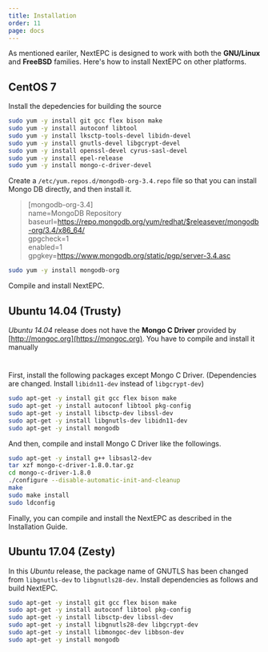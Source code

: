 ```yaml
---
title: Installation
order: 11
page: docs
---
```


As mentioned eariler, NextEPC is designed to work with both the **GNU/Linux** and **FreeBSD** families. Here's how to install NextEPC on other platforms.

## CentOS 7

Install the depedencies for building the source
```bash
sudo yum -y install git gcc flex bison make
sudo yum -y install autoconf libtool
sudo yum -y install lksctp-tools-devel libidn-devel
sudo yum -y install gnutls-devel libgcrypt-devel
sudo yum -y install openssl-devel cyrus-sasl-devel
sudo yum -y install epel-release
sudo yum -y install mongo-c-driver-devel
```

Create a `/etc/yum.repos.d/mongodb-org-3.4.repo` file so that you can install Mongo DB directly, and then install it.
>[mongodb-org-3.4]  
>name=MongoDB Repository  
>baseurl=https://repo.mongodb.org/yum/redhat/$releasever/mongodb-org/3.4/x86_64/  
>gpgcheck=1  
>enabled=1  
>gpgkey=https://www.mongodb.org/static/pgp/server-3.4.asc  

```bash
sudo yum -y install mongodb-org
```

Compile and install NextEPC.

## Ubuntu 14.04 (Trusty)

_Ubuntu 14.04_ release does not have the **Mongo C Driver** provided by [http://mongoc.org](https://mongoc.org). You have to compile and install it manually

#
First, install the following packages except Mongo C Driver.
(Dependencies are changed. Install `libidn11-dev` instead of `libgcrypt-dev`)

```bash
sudo apt-get -y install git gcc flex bison make
sudo apt-get -y install autoconf libtool pkg-config
sudo apt-get -y install libsctp-dev libssl-dev
sudo apt-get -y install libgnutls-dev libidn11-dev 
sudo apt-get -y install mongodb
```

And then, compile and install Mongo C Driver like the followings.
```bash
sudo apt-get -y install g++ libsasl2-dev
tar xzf mongo-c-driver-1.8.0.tar.gz
cd mongo-c-driver-1.8.0
./configure --disable-automatic-init-and-cleanup
make
sudo make install
sudo ldconfig
```

Finally, you can compile and install the NextEPC as described in the Installation Guide.


## Ubuntu 17.04 (Zesty)

In this _Ubuntu_ release, the package name of GNUTLS has been changed from `libgnutls-dev` to `libgnutls28-dev`. Install dependencies as follows and build NextEPC.

```bash
sudo apt-get -y install git gcc flex bison make
sudo apt-get -y install autoconf libtool pkg-config
sudo apt-get -y install libsctp-dev libssl-dev
sudo apt-get -y install libgnutls28-dev libgcrypt-dev
sudo apt-get -y install libmongoc-dev libbson-dev
sudo apt-get -y install mongodb
```
